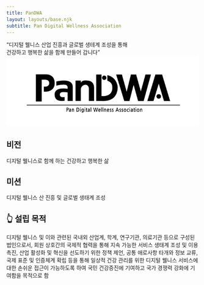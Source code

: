 ```yaml
---
title: PanDWA
layout: layouts/base.njk
subtitle: Pan Digital Wellness Association
---
```

“디지털 웰니스 산업 진흥과 글로벌 생테계 조성을 통해<br> 
건강하고 행복한 삶을 함께 만들어 갑니다”<br> 
<img src="https://github.com/Rugger12/pandwa/blob/master/src/site/images/pandwa_logon.png?raw=true" width="600" alt="service poster">

## 비전

디지털 웰니스로 함께 하는 건강하고 행복한 삶


## 미션

디지털 웰니스 산 진흥 및 글로벌 생태계 조성

## 👆 설립 목적
디지털 웰니스 및 이와 관련된 국내외 산업계, 학계, 연구기관, 의료기관 등으로 구성된 법인으로서, 회원 상호간의 국제적 협력을 통해 지속 가능한 서비스 생태계 조성 및 이용 촉진, 산업 활성화 및 혁신을 선도하기 위한 정책 제언, 공통 애로사항 타개와 정보 교류, 국제 표준 및 인증체계 확립 등을 통해 일상적 건강 관리를 위한 디지털 웰니스 서비스에 대한 손쉬운 접근이 가능하도록 하여 국민 건강증진에 기여하고 국가 경쟁력 강화에 기여함을 목적으로 함
